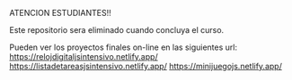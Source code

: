 ATENCION ESTUDIANTES!!

Este repositorio sera eliminado cuando concluya el curso.

Pueden ver los proyectos finales on-line en las siguientes url:
https://relojdigitaljsintensivo.netlify.app/ 
https://listadetareasjsintensivo.netlify.app/ 
https://minijuegojs.netlify.app/
